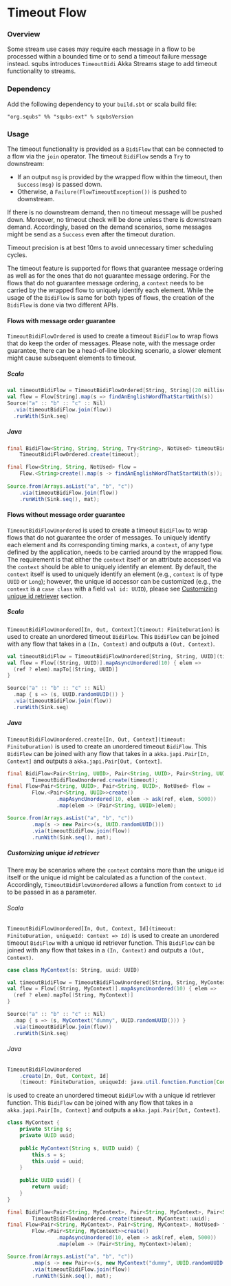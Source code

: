 # Timeout Flow

### Overview

Some stream use cases may require each message in a flow to be processed within a bounded time or to send a timeout failure message instead.  squbs introduces `TimeoutBidi` Akka Streams stage to add timeout functionality to streams.

### Dependency

Add the following dependency to your `build.sbt` or scala build file:

```
"org.squbs" %% "squbs-ext" % squbsVersion
```

### Usage

The timeout functionality is provided as a `BidiFlow` that can be connected to a flow via the `join` operator.  The timeout `BidiFlow` sends a `Try` to downstream:

   * If an output `msg` is provided by the wrapped flow within the timeout, then `Success(msg)` is passed down.
   * Otherwise, a `Failure(FlowTimeoutException())` is pushed to downstream.  


If there is no downstream demand, then no timeout message will be pushed down.  Moreover, no timeout check will be done unless there is downstream demand.  Accordingly, based on the demand scenarios, some messages might be send as a `Success` even after the timeout duration.

Timeout precision is at best 10ms to avoid unnecessary timer scheduling cycles.

The timeout feature is supported for flows that guarantee message ordering as well as for the ones that do not guarantee message ordering.  For the flows that do not guarantee message ordering, a `context` needs to be carried by the wrapped flow to uniquely identify each element.  While the usage of the `BidiFlow` is same for both types of flows, the creation of the `BidiFlow` is done via two different APIs.    

#### Flows with message order guarantee

`TimeoutBidiFlowOrdered` is used to create a timeout `BidiFlow` to wrap flows that do keep the order of messages.  Please note, with the message order guarantee, there can be a head-of-line blocking scenario, a slower element might cause subsequent elements to timeout.

##### Scala

```scala
val timeoutBidiFlow = TimeoutBidiFlowOrdered[String, String](20 milliseconds)
val flow = Flow[String].map(s => findAnEnglishWordThatStartWith(s))
Source("a" :: "b" :: "c" :: Nil)
  .via(timeoutBidiFlow.join(flow))
  .runWith(Sink.seq)
```      

##### Java

```java
final BidiFlow<String, String, String, Try<String>, NotUsed> timeoutBidiFlow =
    TimeoutBidiFlowOrdered.create(timeout);

final Flow<String, String, NotUsed> flow =
    Flow.<String>create().map(s -> findAnEnglishWordThatStartWith(s));
        
Source.from(Arrays.asList("a", "b", "c"))
    .via(timeoutBidiFlow.join(flow))
    .runWith(Sink.seq(), mat);
```   

#### Flows without message order guarantee

`TimeoutBidiFlowUnordered` is used to create a timeout `BidiFlow` to wrap flows that do not guarantee the order of messages.  To uniquely identify each element and its corresponding timing marks, a `context`, of any type defined by the application, needs to be carried around by the wrapped flow.  The requirement is that either the `context` itself or an attribute accessed via the `context` should be able to uniquely identify an element.  By default, the `context` itself is used to uniquely identify an element (e.g., `context` is of type `UUID` or `Long`); however, the unique id accessor can be customized (e.g., the `context` is a `case class` with a field `val id: UUID`), please see  [Customizing unique id retriever](#customizing-unique-id-retriever) section.

##### Scala

`TimeoutBidiFlowUnordered[In, Out, Context](timeout: FiniteDuration)` is used to create an unordered timeout `BidiFlow`.  This `BidiFlow` can be joined with any flow that takes in a `(In, Context)` and outputs a `(Out, Context)`.

```scala   
val timeoutBidiFlow = TimeoutBidiFlowUnordered[String, String, UUID](timeout) 
val flow = Flow[(String, UUID)].mapAsyncUnordered(10) { elem =>
  (ref ? elem).mapTo[(String, UUID)]
}

Source("a" :: "b" :: "c" :: Nil)
  .map { s => (s, UUID.randomUUID()) }
  .via(timeoutBidiFlow.join(flow))
  .runWith(Sink.seq)
```

##### Java

`TimeoutBidiFlowUnordered.create[In, Out, Context](timeout: FiniteDuration)` is used to create an unordered timeout `BidiFlow`.  This `BidiFlow` can be joined with any flow that takes in a `akka.japi.Pair[In, Context]` and outputs a `akka.japi.Pair[Out, Context]`.

```java
final BidiFlow<Pair<String, UUID>, Pair<String, UUID>, Pair<String, UUID>, Pair<Try<String>, UUID>, NotUsed> timeoutBidiFlow =
        TimeoutBidiFlowUnordered.create(timeout);    
final Flow<Pair<String, UUID>, Pair<String, UUID>, NotUsed> flow =
        Flow.<Pair<String, UUID>>create()
                .mapAsyncUnordered(10, elem -> ask(ref, elem, 5000))
                .map(elem -> (Pair<String, UUID>)elem);

Source.from(Arrays.asList("a", "b", "c"))
        .map(s -> new Pair<>(s, UUID.randomUUID()))
        .via(timeoutBidiFlow.join(flow))
        .runWith(Sink.seq(), mat);    
```

##### Customizing unique id retriever

There may be scenarios where the `context` contains more than the unique id itself or the unique id might be calculated as a function of the `context`.  Accordingly, `TimeoutBidiFlowUnordered` allows a function from `context` to `id` to be passed in as a parameter.

###### Scala

`TimeoutBidiFlowUnordered[In, Out, Context, Id](timeout: FiniteDuration, uniqueId: Context => Id)` is used to create an unordered timeout `BidiFlow` with a unique id retriever function.  This `BidiFlow` can be joined with any flow that takes in a `(In, Context)` and outputs a `(Out, Context)`.

```scala
case class MyContext(s: String, uuid: UUID)

val timeoutBidiFlow = TimeoutBidiFlowUnordered[String, String, MyContext, UUID](timeout, (mc: MyContext) => mc.uuid)
val flow = Flow[(String, MyContext)].mapAsyncUnordered(10) { elem =>
  (ref ? elem).mapTo[(String, MyContext)]
}

Source("a" :: "b" :: "c" :: Nil)
  .map { s => (s, MyContext("dummy", UUID.randomUUID())) }
  .via(timeoutBidiFlow.join(flow))
  .runWith(Sink.seq)  
```

###### Java

```java
TimeoutBidiFlowUnordered
    .create[In, Out, Context, Id]
    (timeout: FiniteDuration, uniqueId: java.util.function.Function[Context, Id])
``` 
is used to create an unordered timeout `BidiFlow` with a unique id retriever function.  This `BidiFlow` can be joined with any flow that takes in a `akka.japi.Pair[In, Context]` and outputs a `akka.japi.Pair[Out, Context]`.

```java
class MyContext {
    private String s;
    private UUID uuid;
    
    public MyContext(String s, UUID uuid) {
        this.s = s;
        this.uuid = uuid;
    }
   
    public UUID uuid() {
        return uuid;
    }
}

final BidiFlow<Pair<String, MyContext>, Pair<String, MyContext>, Pair<String, MyContext>, Pair<Try<String>, MyContext>, NotUsed> timeoutBidiFlow =
        TimeoutBidiFlowUnordered.create(timeout, MyContext::uuid);
final Flow<Pair<String, MyContext>, Pair<String, MyContext>, NotUsed> flow =
        Flow.<Pair<String, MyContext>>create()
                .mapAsyncUnordered(10, elem -> ask(ref, elem, 5000))
                .map(elem -> (Pair<String, MyContext>)elem);

Source.from(Arrays.asList("a", "b", "c"))
        .map(s -> new Pair<>(s, new MyContext("dummy", UUID.randomUUID())))
        .via(timeoutBidiFlow.join(flow))
        .runWith(Sink.seq(), mat);
```